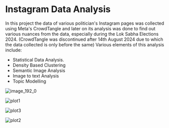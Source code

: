 # Instagram Data Analysis
In this project the data of various politician's Instagram pages was collected using Meta's CrowdTangle and later on its analysis was done to find out various nuances from the data, especially during the Lok Sabha Elections 2024. (CrowdTangle was discontinued after 14th August 2024 due to which the data collected is only before the same)
Various elements of this analysis include:
- Statistical Data Analysis.
- Density Based Clustering
- Semantic Image Analysis
- Image to text Analysis
- Topic Modelling

![image_192_0](https://github.com/user-attachments/assets/2afb173e-6091-4d82-82df-1c2a5fe7f837)

![plot1](https://github.com/user-attachments/assets/1c66922b-378b-4e78-a3e3-881c6d32fd6d)

![plot3](https://github.com/user-attachments/assets/2271060d-26b6-40cb-9e60-af7ec8319c12)

![plot2](https://github.com/user-attachments/assets/01a92d81-0859-4bd8-9c44-8a0a819945a5)



  

